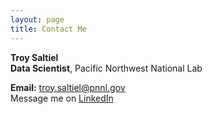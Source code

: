 ```yaml
---
layout: page
title: Contact Me
---
```

**Troy Saltiel**  
**Data Scientist**, Pacific Northwest National Lab 

**Email:** <troy.saltiel@pnnl.gov>  
Message me on [LinkedIn](https://www.linkedin.com/in/troysaltiel/)  
